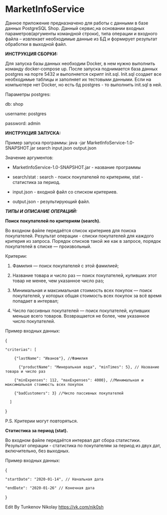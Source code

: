 # MarketInfoService
Данное приложение предназначено для работы с данными в базе данных PostgreSQL Shop. 
Данный сервис,на основании входных параметров(аргументы командной строки), 
типа операции и входного файла – извлекает необходимые данные из БД и формирует результат обработки в выходной файл. 

**ИНСТРУКЦИЯ СБОРКИ:**

Для запуска базы данных необходим Docker, в нем нужно выполнить команду docker-compose up. 
После запуска поднимается база данных postgres на порте 5432 и выполняется скрипт init.sql. Init.sql создает все необходимые таблицы и заполняет их тестовыми данными. 
Если на компьютере нет Docker, но есть бд postgres - то выполнить init.sql в ней.

Параметры postgres:

db: shop

username: postgres

password: admin

**ИНСТРУКЦИЯ ЗАПУСКА:**

Пример запуска программы: java -jar MarketInfoService-1.0-SNAPSHOT.jar search input.json output.json

Значение аргументов:

- MarketInfoService-1.0-SNAPSHOT.jar - название программы

- search/stat : search - поиск покупателей по критериям, stat - статистика за период.

- input.json - входной файл со списком критериев.

- output.json - результирующий файл.


***ТИПЫ И ОПИСАНИЕ ОПЕРАЦИЙ:***

**Поиск покупателей по критериям (search).**

Во входном файле передаётся список критериев для поиска покупателей. 
Результат операции - списки покупателей для каждого критерия из запроса. Порядок списков такой же как в запросе, порядок покупателей в списке — произвольный.

Критерии:

1. Фамилия — поиск покупателей с этой фамилией;

2. Название товара и число раз — поиск покупателей, купивших этот товар не менее, чем указанное число раз;

3. Минимальная и максимальная стоимость всех покупок — поиск покупателей, у которых общая стоимость всех покупок за всё время попадает в интервал;

4. Число пассивных покупателей — поиск покупателей, купивших меньше всего товаров. Возвращается не более, чем указанное число покупателей.

Пример входных данных: 

{

	"criterias": [ 

	    {"lastName": "Иванов"}, //Фамилия

		  {"productName": "Минеральная вода", "minTimes": 5}, // Название товара и число раз

	    {"minExpenses": 112, "maxExpenses": 4000}, //Минимальная и максимальная стоимость всех покупок

	    {"badCustomers": 3} //Число пассивных покупателей

      ]

}

P.S. Критерии могут повторяться.

**Статистика за период (stat).**

Во входном файле передаётся интервал дат сбора статистики. Результат операции - статистика по покупателям за период из двух дат, включительно, без выходных.

Пример входных данных:

{

    "startDate": "2020-01-14", // Начальная дата

    "endDate": "2020-01-26" // Конечная дата

}


Edit By Tunkenov Nikolay 
https://vk.com/nik0sh
